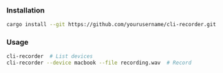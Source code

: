 ### Installation
```sh
cargo install --git https://github.com/yourusername/cli-recorder.git
```

### Usage
```sh
cli-recorder  # List devices
cli-recorder --device macbook --file recording.wav  # Record
```
